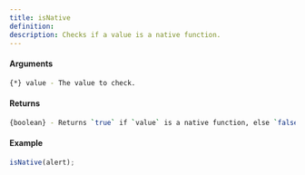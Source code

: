```yaml
---
title: isNative
definition: 
description: Checks if a value is a native function.
---
```



#### Arguments


```bash
{*} value - The value to check.
```


#### Returns


```bash
{boolean} - Returns `true` if `value` is a native function, else `false`.
```


#### Example


```ts
isNative(alert);
```